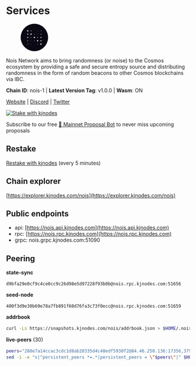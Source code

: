 # Services

<figure><img src="https://raw.githubusercontent.com/kj89/cosmos-images/main/logos/nois.png" alt=""><figcaption></figcaption></figure>

Nois Network aims to bring randomness (or noise)  to the Cosmos ecosystem by providing a safe and  secure entropy source and distributing randomness  in the form of random beacons to other Cosmos blockchains via IBC.

**Chain ID**: nois-1 | **Latest Version Tag**: v1.0.0 | **Wasm**: ON

[Website](https://nois.network) | [Discord](https://discord.gg/dHdpwtEb6F) | [Twitter](https://twitter.com/NoisRNG)

[![Stake with kjnodes](https://i.ibb.co/cr44Q8j/button-stake-with-kjnodes.png)](https://restake.app/nois/noisvaloper1fe7ju873fkknmfrmytaft93y5rlf0xcrqtp39k)

Subscribe to our free [🤖 Mainnet Proposal Bot](https://t.me/kjnodes_proposal_bot) to never miss upcoming proposals

## Restake

[Restake with kjnodes](https://restake.app/nois/noisvaloper1fe7ju873fkknmfrmytaft93y5rlf0xcrqtp39k) (every 5 minutes)
## Chain explorer
[https://explorer.kjnodes.com/nois](https://explorer.kjnodes.com/nois)

## Public endpoints

* api: [https://nois.api.kjnodes.com](https://nois.api.kjnodes.com)
* rpc: [https://nois.rpc.kjnodes.com](https://nois.rpc.kjnodes.com)
* grpc: nois.grpc.kjnodes.com:51090

## Peering

**state-sync**

```text
d9bfa29e0cf9c4ce0cc9c26d98e5d97228f93b0b@nois.rpc.kjnodes.com:51656
```

**seed-node**

```text
400f3d9e30b69e78a7fb891f60d76fa3c73f0ecc@nois.rpc.kjnodes.com:51659
```

**addrbook**
```bash
curl -Ls https://snapshots.kjnodes.com/nois/addrbook.json > $HOME/.noisd/config/addrbook.json
```

**live-peers** (30)
```bash
peers="288e7a14ccac3cdc1d8ab20335d4c48edf5930f2@84.46.250.136:17356,379c0e32463be66e5cf8d13d62eb87ddb1a702c2@142.132.152.46:47656,ad53e98a88aa0c6f724b457ad6575b83c5f4a02b@167.235.15.19:30656,d4db7bb58fda20fdba8b3b752cd5d15d68ec7980@54.91.95.247:26656,b26e5ac4afbadf96ad31ee3aeb5e6557f2894037@65.108.199.222:30656,95eeb1ac374e4144b05b36f6c5986472e7ef698f@135.181.209.51:26786,fcb9c69549185c252e70a1910ab7f4bf81f43b32@65.21.203.204:51656,acf21becb9397db3dc7ad29cd11993c8869d0ad3@65.21.52.246:26656,922d90c7ef1840c984fcfa387a491c8d3c4481dc@65.108.141.109:55656,6eb54f48d03c2da8ab354c99ba25c80ccdeb5127@37.27.0.53:26656,1893178693fc4e376f8c093ae30e44e27619f79c@198.244.213.94:25156,8ec2fee6c37c07cc5af57ec870015a0191d4707d@65.108.65.36:51656,483678c263d8ceb45b11e450628928d05c641187@194.163.167.138:60656,9d21af60ad2568ffcb55a0bd0eb03b6cfa2644c5@49.12.120.113:26656,563162895c3152ba7c46b115cd79f5d75017e9dc@65.108.138.80:17356,c98c58a8cd821f8814bb995d30299e76abb485aa@142.132.194.157:26456,83e530ade685efa61579eccd9f990462cd0ff36e@5.189.157.124:21656,c86b0c3ffb4fa65b188ac68d2872a9d91559bce1@65.21.55.133:26656,2e1d9305a5be27fc708ea7bc2fade939be1259e6@65.108.82.62:51656,2eec0137328523738936d50b0e0f08deb42da7f4@138.201.204.5:38656,5cb88ba0649f0ae6e7bb7df9aa6a630702bd3643@91.107.192.45:26656,0ede37f273933f5f9d6644f68e51128c6332c431@65.108.11.234:26656,00852ba0bfdf20aac74369b1a5c43e50668c9738@135.181.128.114:17356,239b2ca49200a05ea9bda83c1e201ae4bcd9dd6f@31.220.87.206:51656,171b9d4700909ec297641aa8a69d45b4149f0d1d@141.94.193.28:55726,6ef1914f30ac7becdf2c718b65c61cd618b7021a@57.128.144.242:26656,dd7607ce23081b71310137221ebe4610c3114bea@57.128.20.163:17356,d9bfa29e0cf9c4ce0cc9c26d98e5d97228f93b0b@65.109.88.38:51656,2889e6515cee1d07f4115a475980d1bf1772ffce@65.109.92.148:36656,df1999196dd4916e4a78ecd9d647fb836c65aee0@46.17.250.108:60656"
sed -i -e "s|^persistent_peers *=.*|persistent_peers = \"$peers\"|" $HOME/.noisd/config/config.toml
```
